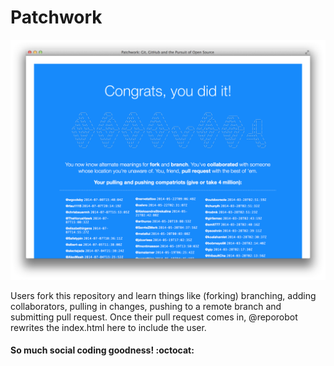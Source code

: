 # Patchwork

![screenshot](https://raw.githubusercontent.com/jlord/patchwork/gh-pages/patchwork-ss.png)


Users fork this repository and learn things like (forking) branching, adding collaborators, pulling in changes, pushing to a remote branch and submitting pull request. Once their pull request comes in, @reporobot rewrites the index.html here to include the user.

#### So much social coding goodness! :octocat:
